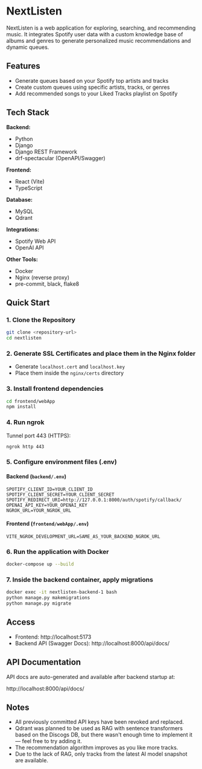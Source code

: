 # NextListen

NextListen is a web application for exploring, searching, and recommending music. It integrates Spotify user data with a custom knowledge base of albums and genres to generate personalized music recommendations and dynamic queues.

## Features

- Generate queues based on your Spotify top artists and tracks  
- Create custom queues using specific artists, tracks, or genres  
- Add recommended songs to your Liked Tracks playlist on Spotify  

## Tech Stack

**Backend:**  
- Python  
- Django  
- Django REST Framework  
- drf-spectacular (OpenAPI/Swagger)  

**Frontend:**  
- React (Vite)  
- TypeScript  

**Database:**  
- MySQL
- Qdrant

**Integrations:**  
- Spotify Web API  
- OpenAI API  

**Other Tools:**  
- Docker  
- Nginx (reverse proxy)  
- pre-commit, black, flake8  

## Quick Start

### 1. Clone the Repository

```bash
git clone <repository-url>
cd nextlisten
```

### 2. Generate SSL Certificates and place them in the Nginx folder

- Generate `localhost.cert` and `localhost.key`  
- Place them inside the `nginx/certs` directory

### 3. Install frontend dependencies

```bash
cd frontend/webApp
npm install
```

### 4. Run ngrok

Tunnel port 443 (HTTPS):

```bash
ngrok http 443
```

### 5. Configure environment files (.env)

#### Backend (`backend/.env`)

```env
SPOTIFY_CLIENT_ID=YOUR_CLIENT_ID
SPOTIFY_CLIENT_SECRET=YOUR_CLIENT_SECRET
SPOTIFY_REDIRECT_URI=http://127.0.0.1:8000/auth/spotify/callback/
OPENAI_API_KEY=YOUR_OPENAI_KEY
NGROK_URL=YOUR_NGROK_URL
```

#### Frontend (`frontend/webApp/.env`)

```env
VITE_NGROK_DEVELOPMENT_URL=SAME_AS_YOUR_BACKEND_NGROK_URL
```

### 6. Run the application with Docker

```bash
docker-compose up --build
```

### 7. Inside the backend container, apply migrations

```bash
docker exec -it nextlisten-backend-1 bash
python manage.py makemigrations
python manage.py migrate
```

## Access

- Frontend: http://localhost:5173  
- Backend API (Swagger Docs): http://localhost:8000/api/docs/

## API Documentation

API docs are auto-generated and available after backend startup at:

http://localhost:8000/api/docs/

## Notes

- All previously committed API keys have been revoked and replaced.  
- Qdrant was planned to be used as RAG with sentence transformers based on the Discogs DB, but there wasn't enough time to implement it — feel free to try adding it.  
- The recommendation algorithm improves as you like more tracks.  
- Due to the lack of RAG, only tracks from the latest AI model snapshot are available.

